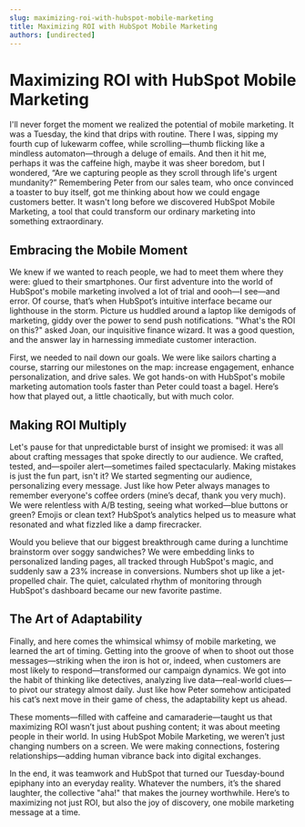 ```yaml
---
slug: maximizing-roi-with-hubspot-mobile-marketing
title: Maximizing ROI with HubSpot Mobile Marketing
authors: [undirected]
---
```


# Maximizing ROI with HubSpot Mobile Marketing

I'll never forget the moment we realized the potential of mobile marketing. It was a Tuesday, the kind that drips with routine. There I was, sipping my fourth cup of lukewarm coffee, while scrolling—thumb flicking like a mindless automaton—through a deluge of emails. And then it hit me, perhaps it was the caffeine high, maybe it was sheer boredom, but I wondered, “Are we capturing people as they scroll through life's urgent mundanity?” Remembering Peter from our sales team, who once convinced a toaster to buy itself, got me thinking about how we could engage customers better. It wasn't long before we discovered HubSpot Mobile Marketing, a tool that could transform our ordinary marketing into something extraordinary.

## Embracing the Mobile Moment

We knew if we wanted to reach people, we had to meet them where they were: glued to their smartphones. Our first adventure into the world of HubSpot's mobile marketing involved a lot of trial and oooh—I see—and error. Of course, that’s when HubSpot’s intuitive interface became our lighthouse in the storm. Picture us huddled around a laptop like demigods of marketing, giddy over the power to send push notifications. "What's the ROI on this?" asked Joan, our inquisitive finance wizard. It was a good question, and the answer lay in harnessing immediate customer interaction.

First, we needed to nail down our goals. We were like sailors charting a course, starring our milestones on the map: increase engagement, enhance personalization, and drive sales. We got hands-on with HubSpot's mobile marketing automation tools faster than Peter could toast a bagel. Here’s how that played out, a little chaotically, but with much color.

## Making ROI Multiply

Let's pause for that unpredictable burst of insight we promised: it was all about crafting messages that spoke directly to our audience. We crafted, tested, and—spoiler alert—sometimes failed spectacularly. Making mistakes is just the fun part, isn't it? We started segmenting our audience, personalizing every message. Just like how Peter always manages to remember everyone's coffee orders (mine’s decaf, thank you very much). We were relentless with A/B testing, seeing what worked—blue buttons or green? Emojis or clean text? HubSpot’s analytics helped us to measure what resonated and what fizzled like a damp firecracker.

Would you believe that our biggest breakthrough came during a lunchtime brainstorm over soggy sandwiches? We were embedding links to personalized landing pages, all tracked through HubSpot's magic, and suddenly saw a 23% increase in conversions. Numbers shot up like a jet-propelled chair. The quiet, calculated rhythm of monitoring through HubSpot's dashboard became our new favorite pastime.

## The Art of Adaptability

Finally, and here comes the whimsical whimsy of mobile marketing, we learned the art of timing. Getting into the groove of when to shoot out those messages—striking when the iron is hot or, indeed, when customers are most likely to respond—transformed our campaign dynamics. We got into the habit of thinking like detectives, analyzing live data—real-world clues—to pivot our strategy almost daily. Just like how Peter somehow anticipated his cat’s next move in their game of chess, the adaptability kept us ahead.

These moments—filled with caffeine and camaraderie—taught us that maximizing ROI wasn’t just about pushing content; it was about meeting people in their world. In using HubSpot Mobile Marketing, we weren’t just changing numbers on a screen. We were making connections, fostering relationships—adding human vibrance back into digital exchanges.

In the end, it was teamwork and HubSpot that turned our Tuesday-bound epiphany into an everyday reality. Whatever the numbers, it’s the shared laughter, the collective "aha!" that makes the journey worthwhile. Here’s to maximizing not just ROI, but also the joy of discovery, one mobile marketing message at a time.